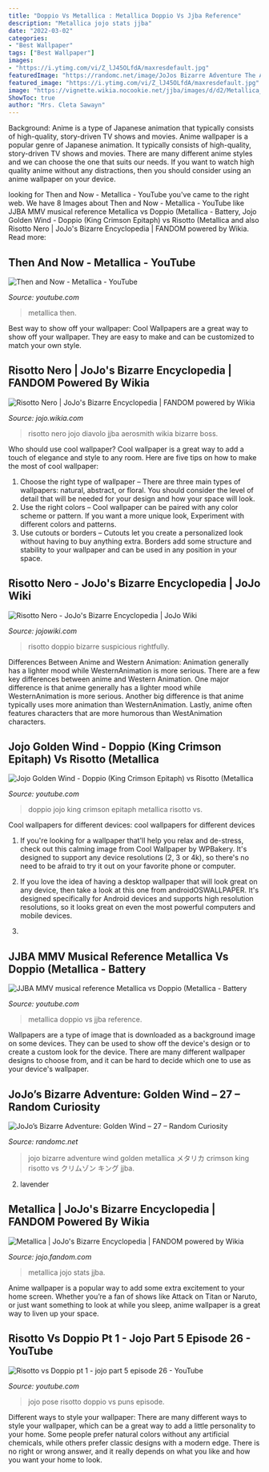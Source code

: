 ```yaml
---
title: "Doppio Vs Metallica : Metallica Doppio Vs Jjba Reference"
description: "Metallica jojo stats jjba"
date: "2022-03-02"
categories:
- "Best Wallpaper"
tags: ["Best Wallpaper"]
images:
- "https://i.ytimg.com/vi/Z_lJ45OLfdA/maxresdefault.jpg"
featuredImage: "https://randomc.net/image/JoJos Bizarre Adventure The Animation/JoJo&#039;s Bizarre Adventure Golden Wind - 27 - Large 36.jpg"
featured_image: "https://i.ytimg.com/vi/Z_lJ45OLfdA/maxresdefault.jpg"
image: "https://vignette.wikia.nocookie.net/jjba/images/d/d2/Metallica_Stats.png/revision/latest/zoom-crop/width/240/height/240?cb=20190419173620"
ShowToc: true
author: "Mrs. Cleta Sawayn"
---
```



Background: Anime is a type of Japanese animation that typically consists of high-quality, story-driven TV shows and movies.
Anime wallpaper is a popular genre of Japanese animation. It typically consists of high-quality, story-driven TV shows and movies. There are many different anime styles and we can choose the one that suits our needs. If you want to watch high quality anime without any distractions, then you should consider using an anime wallpaper on your device.

	

		
looking for Then and Now - Metallica - YouTube you've came to the right web. We have 8 Images about Then and Now - Metallica - YouTube like JJBA MMV musical reference Metallica vs Doppio (Metallica - Battery, Jojo Golden Wind - Doppio (King Crimson Epitaph) vs Risotto (Metallica and also Risotto Nero | JoJo&#039;s Bizarre Encyclopedia | FANDOM powered by Wikia. Read more:
		
    
## Then And Now - Metallica - YouTube

<img loading=lazy src="https://i.ytimg.com/vi/Btm_jASheXA/maxresdefault.jpg" onerror="this.onerror=null;this.src='https://tse2.mm.bing.net/th?id=OIP.nmf7hRpiGga2D0n-CyRT7wHaEK&amp;pid=15.1';" alt="Then and Now - Metallica - YouTube">

_Source: youtube.com_

>metallica then. 

	

Best way to show off your wallpaper:
Cool Wallpapers are a great way to show off your wallpaper. They are easy to make and can be customized to match your own style.

    
## Risotto Nero | JoJo&#039;s Bizarre Encyclopedia | FANDOM Powered By Wikia

<img loading=lazy src="https://vignette.wikia.nocookie.net/jjba/images/e/e9/RisottoAerosmithAttack.jpg/revision/latest/top-crop/width/240/height/240?cb=20170527062734" onerror="this.onerror=null;this.src='https://tse3.mm.bing.net/th?id=OIP.UKCEiRZmXghz-tNhzYEWpwAAAA&amp;pid=15.1';" alt="Risotto Nero | JoJo&#039;s Bizarre Encyclopedia | FANDOM powered by Wikia">

_Source: jojo.wikia.com_

>risotto nero jojo diavolo jjba aerosmith wikia bizarre boss. 

	

Who should use cool wallpaper?
Cool wallpaper is a great way to add a touch of elegance and style to any room. Here are five tips on how to make the most of cool wallpaper: 
1) Choose the right type of wallpaper – There are three main types of wallpapers: natural, abstract, or floral. You should consider the level of detail that will be needed for your design and how your space will look. 
2) Use the right colors – Cool wallpaper can be paired with any color scheme or pattern. If you want a more unique look, Experiment with different colors and patterns. 
3) Use cutouts or borders – Cutouts let you create a personalized look without having to buy anything extra. Borders add some structure and stability to your wallpaper and can be used in any position in your space.

    
## Risotto Nero - JoJo&#039;s Bizarre Encyclopedia | JoJo Wiki

<img loading=lazy src="https://static.jojowiki.com/images/thumb/6/63/Risotto_personality.gif/261px-Risotto_personality.gif" onerror="this.onerror=null;this.src='https://tse1.mm.bing.net/th?id=OIP.Gw8Xy2tLuHBVfGgrQ9BMuQAAAA&amp;pid=15.1';" alt="Risotto Nero - JoJo&#039;s Bizarre Encyclopedia | JoJo Wiki">

_Source: jojowiki.com_

>risotto doppio bizarre suspicious rightfully. 

	

Differences Between Anime and Western Animation: Animation generally has a lighter mood while WesternAnimation is more serious.
There are a few key differences between anime and Western Animation. One major difference is that anime generally has a lighter mood while WesternAnimation is more serious. Another big difference is that anime typically uses more animation than WesternAnimation. Lastly, anime often features characters that are more humorous than WestAnimation characters.

    
## Jojo Golden Wind - Doppio (King Crimson Epitaph) Vs Risotto (Metallica

<img loading=lazy src="https://i.ytimg.com/vi/2zkWZDpSknY/maxresdefault.jpg" onerror="this.onerror=null;this.src='https://tse4.mm.bing.net/th?id=OIP.Rxw0hl5jlc0ajAkm6eZD4QHaEK&amp;pid=15.1';" alt="Jojo Golden Wind - Doppio (King Crimson Epitaph) vs Risotto (Metallica">

_Source: youtube.com_

>doppio jojo king crimson epitaph metallica risotto vs. 

	

Cool wallpapers for different devices:
cool wallpapers for different devices 

1. If you're looking for a wallpaper that'll help you relax and de-stress, check out this calming image from Cool Wallpaper by WPBakery. It's designed to support any device resolutions (2, 3 or 4k), so there's no need to be afraid to try it out on your favorite phone or computer.

2. If you love the idea of having a desktop wallpaper that will look great on any device, then take a look at this one from androidOSWALLPAPER. It's designed specifically for Android devices and supports high resolution resolutions, so it looks great on even the most powerful computers and mobile devices.

3.

    
## JJBA MMV Musical Reference Metallica Vs Doppio (Metallica - Battery

<img loading=lazy src="https://i.ytimg.com/vi/d6g-h4wg5t0/maxresdefault.jpg" onerror="this.onerror=null;this.src='https://tse4.mm.bing.net/th?id=OIP.euPldz3L6HSnw3ik4_gAuAHaEK&amp;pid=15.1';" alt="JJBA MMV musical reference Metallica vs Doppio (Metallica - Battery">

_Source: youtube.com_

>metallica doppio vs jjba reference. 

	

Wallpapers are a type of image that is downloaded as a background image on some devices. They can be used to show off the device's design or to create a custom look for the device. There are many different wallpaper designs to choose from, and it can be hard to decide which one to use as your device's wallpaper.

    
## JoJo’s Bizarre Adventure: Golden Wind – 27 – Random Curiosity

<img loading=lazy src="https://randomc.net/image/JoJos Bizarre Adventure The Animation/JoJo&#039;s Bizarre Adventure Golden Wind - 27 - Large 36.jpg" onerror="this.onerror=null;this.src='https://tse1.mm.bing.net/th?id=OIP.1H4ZvtnBMzs47KAt7mmwVwHaEK&amp;pid=15.1';" alt="JoJo’s Bizarre Adventure: Golden Wind – 27 – Random Curiosity">

_Source: randomc.net_

>jojo bizarre adventure wind golden metallica メタリカ crimson king risotto vs クリムゾン キング jjba. 

	

2. lavender 

    
## Metallica | JoJo&#039;s Bizarre Encyclopedia | FANDOM Powered By Wikia

<img loading=lazy src="https://vignette.wikia.nocookie.net/jjba/images/d/d2/Metallica_Stats.png/revision/latest/zoom-crop/width/240/height/240?cb=20190419173620" onerror="this.onerror=null;this.src='https://tse3.mm.bing.net/th?id=OIP.Z6LMvA8PhvoM7A4OW4WExQAAAA&amp;pid=15.1';" alt="Metallica | JoJo&#039;s Bizarre Encyclopedia | FANDOM powered by Wikia">

_Source: jojo.fandom.com_

>metallica jojo stats jjba. 

	

Anime wallpaper is a popular way to add some extra excitement to your home screen. Whether you’re a fan of shows like Attack on Titan or Naruto, or just want something to look at while you sleep, anime wallpaper is a great way to liven up your space.

    
## Risotto Vs Doppio Pt 1 - Jojo Part 5 Episode 26 - YouTube

<img loading=lazy src="https://i.ytimg.com/vi/Z_lJ45OLfdA/maxresdefault.jpg" onerror="this.onerror=null;this.src='https://tse4.mm.bing.net/th?id=OIP.vX3oKTmEBYmbZ5mYEzdFEAHaEK&amp;pid=15.1';" alt="Risotto vs Doppio pt 1 - jojo part 5 episode 26 - YouTube">

_Source: youtube.com_

>jojo pose risotto doppio vs puns episode. 

	

Different ways to style your wallpaper:
There are many different ways to style your wallpaper, which can be a great way to add a little personality to your home. Some people prefer natural colors without any artificial chemicals, while others prefer classic designs with a modern edge. There is no right or wrong answer, and it really depends on what you like and how you want your home to look.

